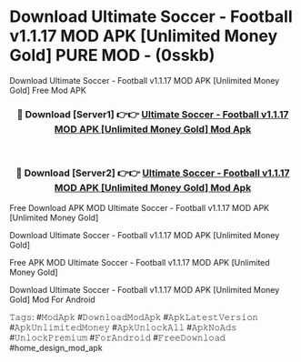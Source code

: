# Download Ultimate Soccer - Football v1.1.17 MOD APK [Unlimited Money Gold] PURE MOD - (0sskb)
Download Ultimate Soccer - Football v1.1.17 MOD APK [Unlimited Money Gold] Free Mod APK

<div align="center">
<h3>🔴 Download [Server1] 👉👉 <a href="https://apk-comot.site?title=Ultimate_Soccer_-_Football_v1.1.17_MOD_APK_[Unlimited_Money_Gold]">Ultimate Soccer - Football v1.1.17 MOD APK [Unlimited Money Gold] Mod Apk</a></h3><br>

<h3>🔴 Download [Server2] 👉👉 <a href="https://apk-comot.site?title=Ultimate_Soccer_-_Football_v1.1.17_MOD_APK_[Unlimited_Money_Gold]">Ultimate Soccer - Football v1.1.17 MOD APK [Unlimited Money Gold] Mod Apk</a></h3>
</div>


Free Download APK MOD Ultimate Soccer - Football v1.1.17 MOD APK [Unlimited Money Gold]

Download Ultimate Soccer - Football v1.1.17 MOD APK [Unlimited Money Gold] 

Free APK MOD Ultimate Soccer - Football v1.1.17 MOD APK [Unlimited Money Gold] 

Download Ultimate Soccer - Football v1.1.17 MOD APK [Unlimited Money Gold] Mod For Android

𝚃𝚊𝚐𝚜: #𝙼𝚘𝚍𝙰𝚙𝚔 #𝙳𝚘𝚠𝚗𝚕𝚘𝚊𝚍𝙼𝚘𝚍𝙰𝚙𝚔 #𝙰𝚙𝚔𝙻𝚊𝚝𝚎𝚜𝚝𝚅𝚎𝚛𝚜𝚒𝚘𝚗 #𝙰𝚙𝚔𝚄𝚗𝚕𝚒𝚖𝚒𝚝𝚎𝚍𝙼𝚘𝚗𝚎𝚢 #𝙰𝚙𝚔𝚄𝚗𝚕𝚘𝚌𝚔𝙰𝚕𝚕 #𝙰𝚙𝚔𝙽𝚘𝙰𝚍𝚜 #𝚄𝚗𝚕𝚘𝚌𝚔𝙿𝚛𝚎𝚖𝚒𝚞𝚖 #𝙵𝚘𝚛𝙰𝚗𝚍𝚛𝚘𝚒𝚍 #𝙵𝚛𝚎𝚎𝙳𝚘𝚠𝚗𝚕𝚘𝚊𝚍 #home_design_mod_apk